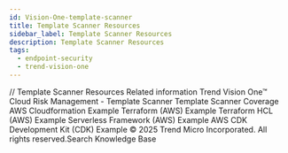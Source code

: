 ```yaml
---
id: Vision-One-template-scanner
title: Template Scanner Resources
sidebar_label: Template Scanner Resources
description: Template Scanner Resources
tags:
  - endpoint-security
  - trend-vision-one
---
```


/*<![CDATA[*/ $('#title').html($('meta[name=map-description]').attr('content')); /*]]>*/ Template Scanner Resources Related information Trend Vision One™ Cloud Risk Management - Template Scanner Template Scanner Coverage AWS Cloudformation Example Terraform (AWS) Example Terraform HCL (AWS) Example Serverless Framework (AWS) Example AWS CDK Development Kit (CDK) Example © 2025 Trend Micro Incorporated. All rights reserved.Search Knowledge Base